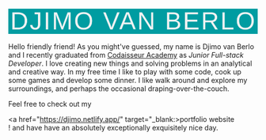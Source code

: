 <p align="center">
  <img src="https://github.com/Djimovanberlo/Djimovanberlo/blob/main/Djimovanberlo.png">
</p>

Hello friendly friend! As you might've guessed, my name is Djimo van Berlo and I recently graduated from [Codaisseur Academy](https://codaisseur.com/) as _Junior Full-stack Developer_.  I love creating new things and solving problems in an analytical and creative way. In my free time I like to play with some code, cook up some games and develop some dinner. I like walk around and explore my surroundings, and perhaps the occasional draping-over-the-couch.

Feel free to check out my <div><a href="https://djimo.netlify.app/" target="_blank:>portfolio website</a><div>! and have have an absolutely exceptionally exquisitely nice day.
